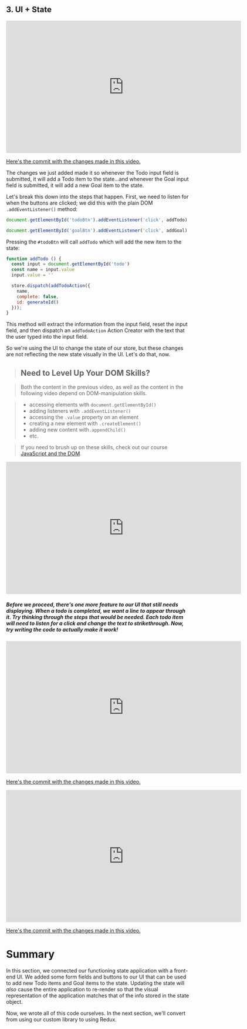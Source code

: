 ## 3. UI + State

<iframe allowfullscreen="1" allow="accelerometer; autoplay; encrypted-media; gyroscope; picture-in-picture" title="YouTube video player" src="https://www.youtube.com/embed/b9HpVHhDvL4?showinfo=0&amp;rel=0&amp;autohide=1&amp;vq=hd720&amp;hl=en-us&amp;cc_load_policy=0&amp;enablejsapi=1&amp;origin=https%3A%2F%2Fclassroom.udacity.com&amp;widgetid=101" id="widget102" width="640" height="360" frameborder="0"></iframe>



[Here's the commit with the changes made in this video.](https://github.com/udacity/reactnd-redux-todos-goals/commit/707da3250f13adfef00fdbf032a563135cdf939a)



The changes we just added made it so whenever the Todo input field is  submitted, it will add a Todo item to the state...and whenever the Goal  input field is submitted, it will add a new Goal item to the state.

Let's break this down into the steps that happen. First, we need to  listen for when the buttons are clicked; we did this with the plain DOM `.addEventListener()` method:

```js
document.getElementById('todoBtn').addEventListener('click', addTodo)

document.getElementById('goalBtn').addEventListener('click', addGoal)
```

Pressing the `#todoBtn` will call `addTodo` which will add the new item to the state:

```js
function addTodo () {
  const input = document.getElementById('todo')
  const name = input.value
  input.value = ''

  store.dispatch(addTodoAction({
    name,
    complete: false,
    id: generateId()
  }));
}
```

This method will extract the information from the input field, reset the input field, and then dispatch an `addTodoAction` Action Creator with the text that the user typed into the input field.

So we're using the UI to change the state of our store, but these  changes are not reflecting the new state visually in the UI. Let's do  that, now.



> ## Need to Level Up Your DOM Skills?

> Both the content in the previous video, as well as the content in the following video depend on DOM-manipulation skills.

> - accessing elements with `document.getElementById()`
> - adding listeners with `.addEventListener()`
> - accessing the `.value` property on an element
> - creating a new element with `.createElement()`
> - adding new content with`.appendChild()`
> - etc.

> If you need to brush up on these skills, check out our course [JavaScript and the DOM](https://www.udacity.com/course/javascript-and-the-dom--ud117).



<iframe allowfullscreen="1" allow="accelerometer; autoplay; encrypted-media; gyroscope; picture-in-picture" title="YouTube video player" src="https://www.youtube.com/embed/p3PtYdpqSO0?showinfo=0&amp;rel=0&amp;autohide=1&amp;vq=hd720&amp;hl=en-us&amp;cc_load_policy=0&amp;enablejsapi=1&amp;origin=https%3A%2F%2Fclassroom.udacity.com&amp;widgetid=103" id="widget104" width="640" height="360" frameborder="0"></iframe>



##### Before we proceed, there's one more feature to our UI that still needs  displaying. When a todo is completed, we want a line to appear through  it. Try thinking through the steps that would be needed. Each todo item  will need to listen for a click and change the text to strikethrough.  Now, try writing the code to actually make it work!



<iframe allowfullscreen="1" allow="accelerometer; autoplay; encrypted-media; gyroscope; picture-in-picture" title="YouTube video player" src="https://www.youtube.com/embed/pJ7wu1rU680?showinfo=0&amp;rel=0&amp;autohide=1&amp;vq=hd720&amp;hl=en-us&amp;cc_load_policy=0&amp;enablejsapi=1&amp;origin=https%3A%2F%2Fclassroom.udacity.com&amp;widgetid=105" id="widget106" width="640" height="360" frameborder="0"></iframe>



[Here's the commit with the changes made in this video.](https://github.com/udacity/reactnd-redux-todos-goals/commit/4219bd4cc8649f9fa1db65b57eb332150ec10c3f)



<iframe allowfullscreen="1" allow="accelerometer; autoplay; encrypted-media; gyroscope; picture-in-picture" title="YouTube video player" src="https://www.youtube.com/embed/aFYwjb2RSbE?showinfo=0&amp;rel=0&amp;autohide=1&amp;vq=hd720&amp;hl=en-us&amp;cc_load_policy=0&amp;enablejsapi=1&amp;origin=https%3A%2F%2Fclassroom.udacity.com&amp;widgetid=107" id="widget108" width="640" height="360" frameborder="0"></iframe>



[Here's the commit with the changes made in this video.](https://github.com/udacity/reactnd-redux-todos-goals/commit/8b9fcbfa43d2fa8927e59fd2d0e61d6d0bb5737d)



# Summary

In this section, we connected our functioning state application with a front-end UI. We added some form fields and buttons to our UI that can  be used to add new Todo items and Goal items to the state. Updating the  state will *also* cause the entire application to re-render so  that the visual representation of the application matches that of the  info stored in the state object.

Now, we wrote all of this code ourselves. In the next section, we'll convert from using our custom library to using Redux.